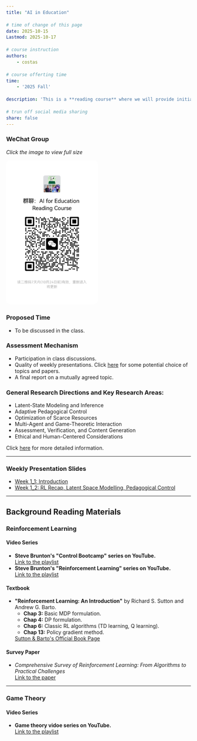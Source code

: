 ```yaml
---
title: "AI in Education"

# time of change of this page
date: 2025-10-15    
Lastmod: 2025-10-17

# course instruction
authors:
    - costas

# course offerting time
time:
    - '2025 Fall'

description: 'This is a **reading course** where we will provide initial material, and students will have the opportunity to choose and develop topics further based on their interests. A core component of the course involves students presenting several papers each week.'

# trun off social media sharing
share: false
---
```


<div style="text-align:left; margin:20px 0;">
    <h3> WeChat Group </h3>
    <p><em>Click the image to view full size</em></p>
    <a href="wechat_1017.png" target="_blank">
      <img src="wechat_1017.png" alt="WeChat Group"
           style="max-width:250px; border-radius:10px; cursor:pointer; transition:transform 0.2s;"
           onmouseover="this.style.transform='scale(1.05)';"
           onmouseout="this.style.transform='scale(1)';">
    </a>
  </div>

<!-- <h3> WeChat Group </h3>
<ul>
    <li>
        <a href="wechat_1017.png" target="_blank">
            Scan the code to join
        </a>
    </li>
</ul> -->

<h3>Proposed Time</h3>
<ul>
    <li>To be discussed in the class.</li>
</ul>

<h3>Assessment Mechanism</h3>
<ul>
    <li>Participation in class discussions.</li>
    <li>Quality of weekly presentations. Click <a href="topic_papers.pdf" target="_blank">here</a> for some potential choice of topics and papers.</li>
    <li>A final report on a mutually agreed topic.</li>
</ul>

<h3>General Research Directions and Key Research Areas:</h3>
<ul>
    <li>Latent-State Modeling and Inference</li>
    <li>Adaptive Pedagogical Control</li>
    <li>Optimization of Scarce Resources</li>
    <li>Multi-Agent and Game-Theoretic Interaction</li>
    <li>Assessment, Verification, and Content Generation</li>
    <li>Ethical and Human-Centered Considerations</li>
</ul>
<p>
    Click <a href="General_Research_Directions_and_Key_Research_Area.pdf" target="_blank">here</a> for more detailed information.
</p>
<hr>

<h3>Weekly Presentation Slides</h3>
<ul>
    <li>
        <a href="./files/introduction.pdf" target="_blank">
            Week 1_1: Introduction
        </a>
    </li>
    <li>
        <a href="RL_Recap_LSM_PC.pdf" target="_blank">
            Week 1_2: RL Recap, Latent Space Modelling, Pedagogical Control
        </a>
    </li>
</ul>

<hr>

<h2>Background Reading Materials</h2>

### Reinforcement Learning

<h4>Video Series</h4>
<ul>
    <li>
        <strong>Steve Brunton's "Control Bootcamp" series on YouTube.</strong><br>
        <a href="https://www.youtube.com/watch?v=Pi7l8mMjYVE&list=PLMrJAkhIeNNR20Mz-VpzgfQs5zrYi085m" target="_blank">
            Link to the playlist
        </a>
    </li>
    <li>
        <strong>Steve Brunton's "Reinforcement Learning" series on YouTube.</strong><br>
        <a href="https://www.youtube.com/watch?v=0MNVhXEX9to&list=PLMrJAkhIeNNQe1JXNvaFvURxGY4gE9k74" target="_blank">
            Link to the playlist
        </a>
    </li>
</ul>

<h4>Textbook</h4>
<ul>
    <li>
        <strong>"Reinforcement Learning: An Introduction"</strong> by Richard S. Sutton and Andrew G. Barto.
        <ul>
            <li><strong>Chap 3:</strong> Basic MDP formulation.</li>
            <li><strong>Chap 4:</strong> DP formulation.</li>
            <li><strong>Chap 6:</strong> Classic RL algorithms (TD learning, Q learning).</li>
            <li><strong>Chap 13:</strong> Policy gradient method.</li>
        </ul>
        <a href="http://incompleteideas.net/book/the-book-2nd.html" target="_blank">
            Sutton & Barto's Official Book Page
        </a>
    </li>
</ul>

<h4>Survey Paper</h4>
<ul>
    <li>
        <em>Comprehensive Survey of Reinforcement Learning: From Algorithms to Practical Challenges</em><br>
        <a href="https://arxiv.org/pdf/2411.18892" target="_blank">Link to the paper</a>
    </li>
</ul>

<hr>

### Game Theory

<h4>Video Series</h4>
<ul>
    <li>
        <strong>Game theory vidoe series on YouTube.</strong><br>
        <a href="https://www.youtube.com/playlist?list=PLdUzuimxVcC0QCFYP0Af3TNldswjL8_ep" target="_blank">
            Link to the playlist
        </a>
    </li>
<ul>


